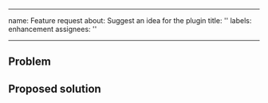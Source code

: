 <!--
     This Source Code Form is subject to the terms of the Mozilla Public
     License, v. 2.0. If a copy of the MPL was not distributed with this
     file, You can obtain one at https://mozilla.org/MPL/2.0/.
-->

---
name: Feature request
about: Suggest an idea for the plugin
title: ''
labels: enhancement
assignees: ''

---

<!-- Please make sure there isn't already a request for this feature, by searching for open issues with the enhancement tag -->
<!-- Remember that this plugin is about changes in combat mechanics from after 1.8 -->
<!-- If your enhancement is about a combat feature that changed between 1.8 and now, please provide some evidence of such change -->

<!-- Please describe the problem you are facing, as a consequence of a lack of features rather than a bug -->
## Problem

<!-- Please enter the solution you think best for the problem -->
## Proposed solution

<!-- Please describe alternative solutions you have considered ->>
## Alternative solutions

<!-- Additional Info: Any other context / screenshots that could be relevant -->
